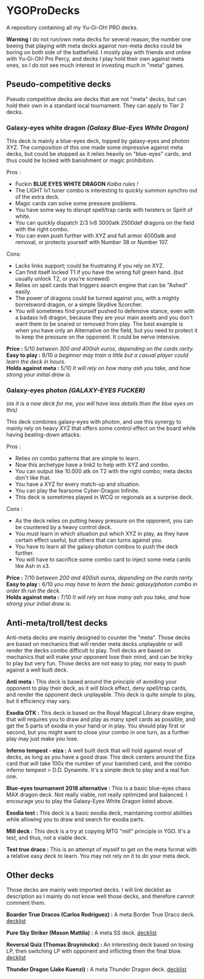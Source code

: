 # YGOProDecks
A repository containing all my Yu-Gi-Oh! PRO decks.

**Warning** I do not run/own meta decks for several reason; the number one beeing that playing with meta decks against non-meta decks could be boring on both side of the battlefield.
I mostly play with friends and online with Yu-Gi-Oh! Pro Percy, and decks I play hold their own against meta ones, so I do not see much interest in investing much in "meta" games.

## Pseudo-competitive decks
Pseudo competitive decks are decks that are not "meta" decks, but can hold their own in a standard local tournament. They can apply to Tier 2 decks.

### Galaxy-eyes white dragon *(Galaxy Blue-Eyes White Dragon)*
This deck is mainly a blue-eyes deck, topped by galaxy-eyes and photon XYZ. The composition of this one made some impressive against meta decks, but could be stopped as it relies heavily on "blue-eyes" cards, and thus could be locked with banishment or magic prohibition.

Pros :
*   Fuckin **BLUE EYES WHITE DRAGON** *Kaiba rules !*
*   The LIGHT lv1 tuner combo is interesting to quickly summon synchro out of the extra deck.
*   Magic cards can solve some pressure problems.
*   You have some way to disrupt spell/trap cards with twisters or Spirit of white.
*   You can quickly dispatch 2/3 lv8 3000atk 2500def dragons on the field with the right combo.
*   You can even push further with XYZ and full armor 4000atk and removal, or protects yourself with Number 38 or Number 107.

Cons:
*   Lacks links support; could be frustrating if you rely on XYZ.
*   Can find itself locked T1 if you have the wrong full green hand. (but usually unlock T2, or you're screwed)
*   Relies on spell cards that triggers search engine that can be "Ashed" easily.
*   The power of dragons could be turned against you, with a mighty borrelsword dragon, or a simple Skydive Scorcher.
*   You will sometimes find yourself pushed to defensive stance, even with a badass lv8 dragon, because they are your main assets and you don't want them to be snared or removed from play. The best example is when you have only an Alternative on the field, but you need to protect it to keep the pressure on the opponent. It could be nerve intensive.

**Price :** 5/10 *between 300 and 400ish euros, depending on the cards rarity.*<br />
**Easy to play :** 8/10 *a beginner may train a little but a casual player could learn the deck in hours.*<br />
**Holds against meta :** 5/10 *It will rely on how many ash you take, and how strong your initial draw is.*

### Galaxy-eyes photon *(GALAXY-EYES FUCKER)*
*(as it is a new deck for me, you will have less details than the blue eyes on this)*

This deck combines galaxy-eyes with photon, and use this synergy to mainly rely on heavy XYZ that offers some control effect on the board while having beating-down attacks.

Pros :
*   Relies on combo patterns that are simple to learn.
*   Now this archetype have a link2 to help with XYZ and combo.
*   You can output like 10.000 atk on T2 with the right combo; meta decks don't like that.
*   You have a XYZ for every match-up and situation.
*   You can play the fearsome Cyber-Dragon Infinite.
*   This deck is sometimes played in WCQ or regionals as a surprise deck.

Cons :
*   As the deck relies on putting heavy pressure on the opponent, you can be countered by a heavy control deck.
*   You must learn in which situation put which XYZ in play, as they have certain effect useful, but others that can turns against you.
*   You have to learn all the galaxy-photon combos to push the deck further.
*   You will have to sacrifice some combo card to inject some meta cards like Ash in x3.

**Price :** 7/10 *between 200 and 400ish euros, depending on the cards rarity.*<br />
**Easy to play :** 6/10 *you may have to learn the basic galaxy/photon combo in order th run the deck.*<br />
**Holds against meta :** 7/10 *It will rely on how many ash you take, and how strong your initial draw is.*

## Anti-meta/troll/test decks
Anti-meta decks are mainly designed to counter the "meta". Those decks are based on mechanics that will render meta decks unplayable or will render the decks combo difficult to play. Troll decks are based on mechanics that will make your opponent lose their mind, and can be tricky to play but very fun. Those decks are not easy to play, nor easy to push against a well built deck.

**Anti meta :** This deck is based around the principle of avoiding your opponent to play their deck, as it will block effect, deny spell/trap cards, and render the opponent deck unplayable. This deck is quite simple to play, but it efficiency may vary.

**Exodia OTK :** This deck is based on the Royal Magical Library draw engine, that will requires you to draw and play as many spell cards as possible, and get the 5 parts of exodia in your hand or in play. You should play first or second, but you might want to close your combo in one turn, as a further play may just make you lose.

**Inferno tempest - eiza :** A well built deck that will hold against most of decks, as long as you have a good draw. This deck centers around the Eiza card that will take 100x the number of your banished card, and the combo inferno tempest > D.D. Dynamite. It's a simple deck to play and a real fun one.

**Blue-eyes tournament 2018 alternative :** This is a basic blue-eyes chaos MAX dragon deck. Not really viable, not really optimized and balanced. I encourage you to play the Galaxy-Eyes White Dragon listed above.

**Exodia test :** This deck is a basic exodia deck, maintaining control abilities while allowing you to draw and search for exodia parts.

**Mill deck :** This deck is a try at copying MTG "mill" principle in YGO. It's a test, and thus, not a viable deck.

**Test true draco :** This is an attempt of myself to get on the meta format with a relative easy deck to learn. You may not rely on it to do your meta deck.

## Other decks
Those decks are mainly web imported decks. I will link decklist as description as I mainly do not know well those decks, and therefore cannot comment them.

**Boarder True Dracos (Carlos Rodriguez) :** A meta Border True Draco deck. [decklist](http://yugiohtopdecks.com/deck/7552)

**Pure Sky Striker (Mason Mattila) :** A meta SS deck. [decklist](http://yugiohtopdecks.com/deck/7545)

**Reversal Quiz (Thomas Bruyninckx) :** An interesting deck based on losing LP, then switching LP with opponent and inflicting them the final blow. [decklist](http://yugiohtopdecks.com/deck/7559)

**Thunder Dragon (Jake Kuenzi) :** A meta Thunder Dragon deck. [decklist](http://yugiohtopdecks.com/deck/7547)


